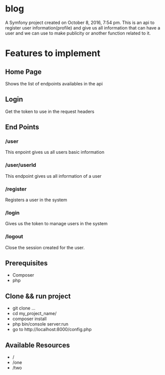 blog
====

A Symfony project created on October 8, 2016, 7:54 pm.
This is an api to register user information(profile) and give us all information that can have a user and we can use to make publicity or another function related to it.

# Features to implement
## Home Page
Shows the list of endpoints availables in the api
## Login
Get the token to use in the request headers
## End Points
### /user
This enpoint gives us all users basic information
### /user/userId
This endpoint gives us all information of a user
### /register
Registers a user in the system
### /login
Gives us the token to manage users in the system
### /logout
Close the session created for the user.

## Prerequisites
* Composer
* php

## Clone && run project
 * git clone ...
 * cd my_project_name/
 * composer install
 * php bin/console server:run
 * go to http://localhost:8000/config.php

## Available Resources
* /
* /one
* /two

